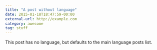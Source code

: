 ```yaml
---
title: "A post without language"
date: 2015-01-18T18:47:59-00:00
external-url: http://example.com
category: awesome
tag: stuff
---
```


This post has no language, but defaults to the main language posts list.
